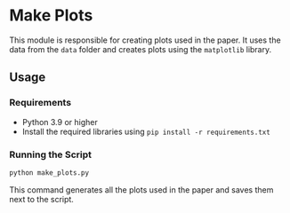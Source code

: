 # Make Plots

This module is responsible for creating plots used in the paper. It uses the data from the `data` folder and creates plots using the `matplotlib` library.

## Usage

### Requirements

- Python 3.9 or higher
- Install the required libraries using `pip install -r requirements.txt`

### Running the Script

```bash
python make_plots.py
```

This command generates all the plots used in the paper and saves them next to the script.
